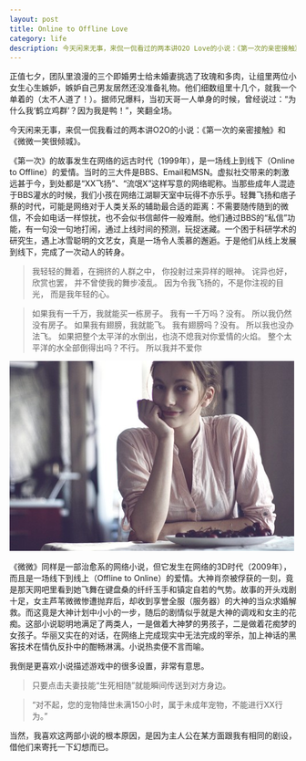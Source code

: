 ```yaml
---
layout: post
title: Online to Offline Love
category: life
description: 今天闲来无事，来侃一侃看过的两本讲O2O Love的小说：《第一次的亲密接触》和《微微一笑很倾城》。
---
```


正值七夕，团队里浪漫的三个即婚男士给未婚妻挑选了玫瑰和多肉，让组里两位小女生心生嫉妒，嫉妒自己男友居然还没准备礼物。他们细数组里十几个，就我一个单着的（太不人道了！）。据师兄爆料，当初天哥一人单身的时候，曾经说过：“为什么我‘鹤立鸡群’？因为我是鸭！”，笑翻全场。

今天闲来无事，来侃一侃我看过的两本讲O2O的小说：《第一次的亲密接触》和《微微一笑很倾城》。

《第一次》的故事发生在网络的远古时代（1999年），是一场线上到线下（Online to Offline）的爱情。当时的三大件是BBS、Email和MSN。虚拟社交带来的刺激远甚于今，到处都是“XX飞扬”、“流氓X”这样写意的网络昵称。当那些成年人混迹于BBS灌水的时候，我们小孩在网络江湖聊天室中玩得不亦乐乎。轻舞飞扬和痞子蔡的时代，可能是网络对于人类关系的辅助最合适的距离：不需要随传随到的微信，不会如电话一样惊扰，也不会似书信邮件一般难耐。他们通过BBS的“私信”功能，有一句没一句地打闹，通过上线时间的预测，玩捉迷藏。一个困于科研学术的研究生，遇上冰雪聪明的文艺女，真是一场令人羡慕的邂逅。于是他们从线上发展到线下，完成了一次动人的转身。

> 我轻轻的舞着，在拥挤的人群之中，
> 你投射过来异样的眼神。
> 诧异也好，欣赏也罢，
> 并不曾使我的舞步凌乱。
> 因为令我飞扬的，不是你注视的目光，
> 而是我年轻的心。

> 如果我有一千万，我就能买一栋房子。
> 我有一千万吗？没有。
> 所以我仍然没有房子。
> 如果我有翅膀，我就能飞。
> 我有翅膀吗？没有。
> 所以我也没办法飞。
> 如果把整个太平洋的水倒出，也浇不熄我对你爱情的火焰。
> 整个太平洋的水全部倒得出吗？不行。
> 所以我并不爱你

![Smile](/images/smile-the-world.jpg "Smile")

《微微》同样是一部治愈系的网络小说，但它发生在网络的3D时代（2009年），而且是一场线下到线上（Offline to Online）的爱情。大神肖奈被俘获的一刻，竟是那天网吧里看到她飞舞在键盘桑的纤纤玉手和镇定自若的气势。故事的开头戏剧十足，女主芦苇微微惨遭抛弃后，却收到享誉全服（服务器）的大神的当众求婚解救。而这竟是大神计划中小小的一步，随后的剧情似乎就是大神的调戏和女主的花痴。这部小说聪明地满足了两类人，一是做着大神梦的男孩子，二是做着花痴梦的女孩子。华丽又实在的对话，在网络上完成现实中无法完成的宰杀，加上神话的黑客技术在情仇反扑中的酣畅淋漓。小说热卖便不言而喻。

我倒是更喜欢小说描述游戏中的很多设置，非常有意思。

> 只要点击夫妻技能“生死相随”就能瞬间传送到对方身边。

> “对不起，您的宠物降世未满150小时，属于未成年宠物，不能进行XX行为。”

当然，我喜欢这两部小说的根本原因，是因为主人公在某方面跟我有相同的剧设，借他们来寄托一下幻想而已。
